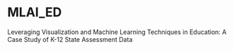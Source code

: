 # MLAI_ED
Leveraging Visualization and Machine Learning Techniques in Education: A Case Study of K-12 State Assessment Data
